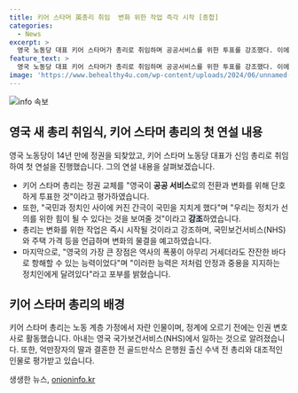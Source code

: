 ```yaml
---
title: 키어 스타머 英총리 취임  변화 위한 작업 즉각 시작 [종합]
categories:
  - News
excerpt: >
  영국 노동당 대표 키어 스타머가 총리로 취임하며 공공서비스를 위한 투표를 강조했다. 이에 대해 영국 국민의 지쳐있는 마음을 언급하며 변화를 약속하고, NHS와 주택가격 등의 문제를 언급하며 국민들에게 변화를 약속했다. 또한, 스타머는 노동 계층 가정에서 자란 인물로서 자신의 인권 변호사 경험을 강조했으며, 과거 수낵 전 총리와의 대조적인 이미지로 주목을 받고 있다.
feature_text: >
  영국 노동당 대표 키어 스타머가 총리로 취임하며 공공서비스를 위한 투표를 강조했다. 이에 대해 영국 국민의 지쳐있는 마음을 언급하며 변화를 약속하고, NHS와 주택가격 등의 문제를 언급하며 국민들에게 변화를 약속했다. 또한, 스타머는 노동 계층 가정에서 자란 인물로서 자신의 인권 변호사 경험을 강조했으며, 과거 수낵 전 총리와의 대조적인 이미지로 주목을 받고 있다.
image: 'https://www.behealthy4u.com/wp-content/uploads/2024/06/unnamed-file.png'
---
```


<p><img src="https://www.behealthy4u.com/wp-content/uploads/2024/06/unnamed-file.png" alt="info 속보" /></p>

<h2 data-ke-size="size26">영국 새 총리 취임식, 키어 스타머 총리의 첫 연설 내용</h2>

<p data-ke-size="size16">영국 노동당이 14년 만에 정권을 되찾았고, 키어 스타머 노동당 대표가 신임 총리로 취임하여 첫 연설을 진행했습니다. 그의 연설 내용을 살펴보겠습니다.</p>

<ul>
<li>키어 스타머 총리는 정권 교체를 "영국이 <b>공공 서비스</b>로의 전환과 변화를 위해 단호하게 투표한 것"이라고 평가하였습니다.</li>
<li>또한, "국민과 정치인 사이에 커진 간극이 국민을 지치게 했다"며 "우리는 정치가 선의를 위한 힘이 될 수 있다는 것을 보여줄 것"이라고 <b><span style="background-color: #21538527;">강조</span></b>하였습니다.</li>
<li>총리는 변화를 위한 작업은 즉시 시작될 것이라고 강조하며, 국민보건서비스(NHS)와 주택 가격 등을 언급하며 변화의 물결을 예고하였습니다.</li>
<li>마지막으로, "영국의 가장 큰 장점은 역사의 폭풍이 아무리 거세더라도 잔잔한 바다로 항해할 수 있는 능력이었다"며 "이러한 능력은 저처럼 안정과 중용을 지지하는 정치인에게 달려있다"라고 포부를 밝혔습니다.</li>
</ul>

<h2 data-ke-size="size26">키어 스타머 총리의 배경</h2>

<p data-ke-size="size16">키어 스타머 총리는 노동 계층 가정에서 자란 인물이며, 정계에 오르기 전에는 인권 변호사로 활동했습니다. 아내는 영국 국가보건서비스(NHS)에서 일하는 것으로 알려졌습니다. 또한, 억만장자의 딸과 결혼한 전 골드만삭스 은행원 출신 수낵 전 총리와 대조적인 인물로 평가받고 있습니다.</p>
생생한 뉴스, <a href="https://onioninfo.kr" rel="dofollow">onioninfo.kr</a>


